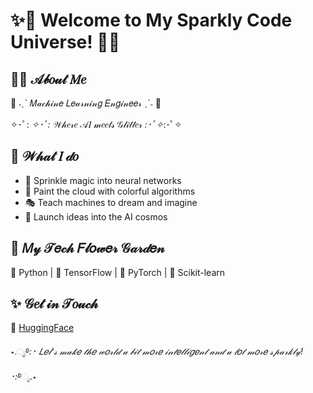 # ✨🌟 Welcome to My Sparkly Code Universe! 🌟✨

## 👩‍💻 𝒜𝒷𝑜𝓊𝓉 𝑀𝑒

🎀 ˗ˏˋ 𝑀𝒶𝒸𝒽𝒾𝓃𝑒 𝐿𝑒𝒶𝓇𝓃𝒾𝓃𝑔 𝐸𝓃𝑔𝒾𝓃𝑒𝑒𝓇 ˎˊ˗ 🎀

✧･ﾟ: *✧･ﾟ:* 𝒲𝒽𝑒𝓇𝑒 𝒜𝐼 𝓂𝑒𝑒𝓉𝓈 𝒢𝓁𝒾𝓉𝓉𝑒𝓇 *:･ﾟ✧*:･ﾟ✧

## 💖 𝒲𝒽𝒶𝓉 𝐼 𝒹𝑜

- 🦄 Sprinkle magic into neural networks
- 🌈 Paint the cloud with colorful algorithms
- 🎭 Teach machines to dream and imagine
- 🚀 Launch ideas into the AI cosmos

## 🌸 𝑀𝓎 𝒯𝑒𝒸𝒽 𝐹𝓁𝑜𝓌𝑒𝓇 𝒢𝒶𝓇𝒹𝑒𝓃

🌼 Python | 🌻 TensorFlow | 🌺 PyTorch | 🌹 Scikit-learn

## ✨ 𝒢𝑒𝓉 𝒾𝓃 𝒯𝑜𝓊𝒸𝒽

🤗 [HuggingFace](https://huggingface.co/starsnatched)

⋆.ೃ࿔*:･ 𝐿𝑒𝓉'𝓈 𝓂𝒶𝓀𝑒 𝓉𝒽𝑒 𝓌𝑜𝓇𝓁𝒹 𝒶 𝒷𝒾𝓉 𝓂𝑜𝓇𝑒 𝒾𝓃𝓉𝑒𝓁𝓁𝒾𝑔𝑒𝓃𝓉 𝒶𝓃𝒹 𝒶 𝓁𝑜𝓉 𝓂𝑜𝓇𝑒 𝓈𝓅𝒶𝓇𝓀𝓁𝓎! ･:*࿔ೃ.⋆
